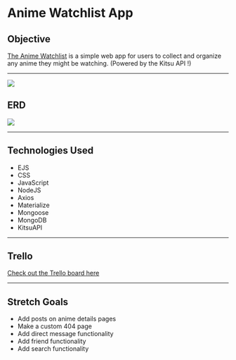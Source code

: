 # Anime Watchlist App

## Objective

[The Anime Watchlist](https://anime-watchlist.herokuapp.com/) is a simple web app for users to collect and organize any anime they might be watching. (Powered by the Kitsu API !)

---
<img src = "https://i.imgur.com/tepZWpC.png">

## ERD
<img src = "https://i.imgur.com/LZOQswe.png">

---
## Technologies Used
* EJS
* CSS
* JavaScript
* NodeJS
* Axios
* Materialize 
* Mongoose
* MongoDB
* KitsuAPI
---
## Trello

[Check out the Trello board here](https://trello.com/b/fAd47Gwa/unit-2-project)

--- 
## Stretch Goals
* Add posts on anime details pages
* Make a custom 404 page
* Add direct message functionality
* Add friend functionality
* Add search functionality